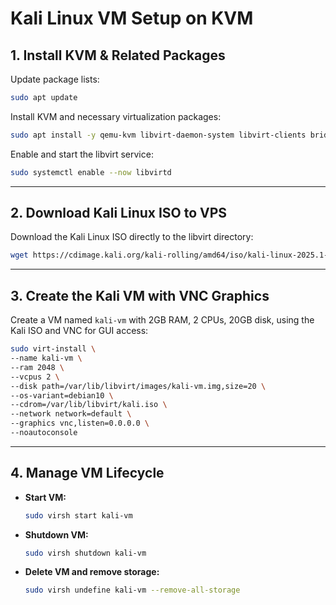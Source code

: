 # Kali Linux VM Setup on KVM

## 1. Install KVM & Related Packages

Update package lists:

```bash
sudo apt update
```

Install KVM and necessary virtualization packages:

```bash
sudo apt install -y qemu-kvm libvirt-daemon-system libvirt-clients bridge-utils virtinst
```

Enable and start the libvirt service:

```bash
sudo systemctl enable --now libvirtd
```

---

## 2. Download Kali Linux ISO to VPS

Download the Kali Linux ISO directly to the libvirt directory:

```bash
wget https://cdimage.kali.org/kali-rolling/amd64/iso/kali-linux-2025.1-installer-amd64.iso -O /var/lib/libvirt/kali.iso
```

---

## 3. Create the Kali VM with VNC Graphics

Create a VM named `kali-vm` with 2GB RAM, 2 CPUs, 20GB disk, using the Kali ISO and VNC for GUI access:

```bash
sudo virt-install \
--name kali-vm \
--ram 2048 \
--vcpus 2 \
--disk path=/var/lib/libvirt/images/kali-vm.img,size=20 \
--os-variant=debian10 \
--cdrom=/var/lib/libvirt/kali.iso \
--network network=default \
--graphics vnc,listen=0.0.0.0 \
--noautoconsole
```

---

## 4. Manage VM Lifecycle

* **Start VM:**

  ```bash
  sudo virsh start kali-vm
  ```

* **Shutdown VM:**

  ```bash
  sudo virsh shutdown kali-vm
  ```

* **Delete VM and remove storage:**

  ```bash
  sudo virsh undefine kali-vm --remove-all-storage
  ```


